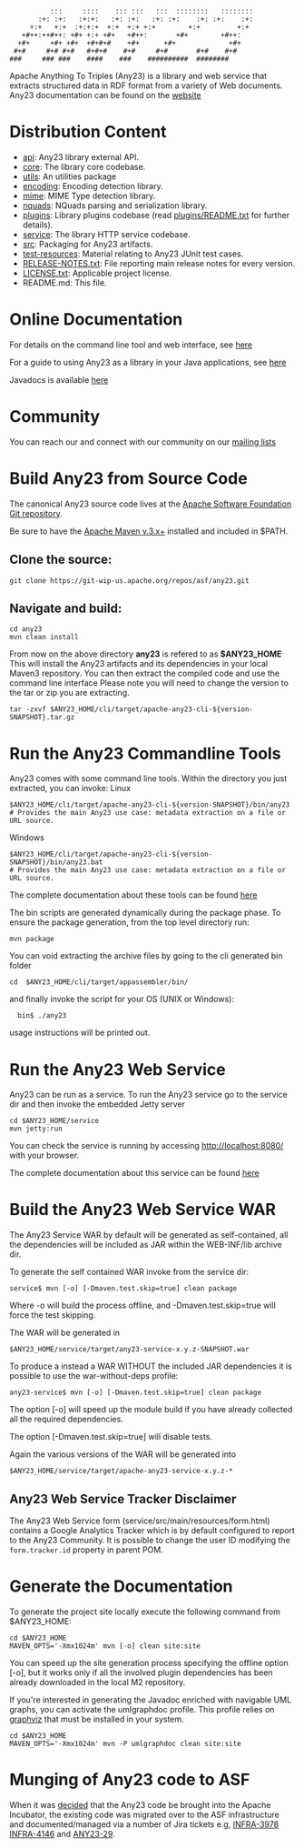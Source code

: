```
          :::     ::::    ::: :::   :::  ::::::::   ::::::::
       :+: :+:   :+:+:   :+: :+:   :+: :+:    :+: :+:    :+:
     +:+   +:+  :+:+:+  +:+  +:+ +:+        +:+         +:+
   +#++:++#++: +#+ +:+ +#+   +#++:       +#+        +#++:
  +#+     +#+ +#+  +#+#+#    +#+      +#+             +#+
 #+#     #+# #+#   #+#+#    #+#     #+#       #+#    #+#
###     ### ###    ####    ###    ##########  ########
```
Apache Anything To Triples (Any23) is a library and web service that extracts
structured data in RDF format from a variety of Web documents.
Any23 documentation can be found on the [website](http://any23.apache.org)

# Distribution Content

 * [api](https://github.com/lewismc/any23/tree/master/api): Any23 library external API.
 * [core](https://github.com/lewismc/any23/tree/master/core): The library core codebase.
 * [utils](https://github.com/lewismc/any23/tree/master/utils): An utilities package
 * [encoding](https://github.com/lewismc/any23/tree/master/encoding): Encoding detection library.
 * [mime](https://github.com/lewismc/any23/tree/master/mime): MIME Type detection library.
 * [nquads](https://github.com/lewismc/any23/tree/master/nquads): NQuads parsing and serialization library.
 * [plugins](https://github.com/lewismc/any23/tree/master/plugins): Library plugins codebase (read [plugins/README.txt](https://github.com/lewismc/any23/blob/master/plugins/README.md) for further details).
 * [service](https://github.com/lewismc/any23/tree/master/service): The library HTTP service codebase.
 * [src](https://github.com/lewismc/any23/tree/master/src): Packaging for Any23 artifacts.
 * [test-resources](https://github.com/lewismc/any23/tree/master/test-resources): Material relating to Any23 JUnit test cases.
 * [RELEASE-NOTES.txt](https://github.com/lewismc/any23/blob/master/RELEASE-NOTES.txt): File reporting main release notes for every version.
 * [LICENSE.txt](https://github.com/lewismc/any23/blob/master/LICENSE.txt): Applicable project license.
 * README.md: This file.

# Online Documentation

For details on the command line tool and web interface, see [here](http://any23.apache.org/getting-started.html)

For a guide to using Any23 as a library in your Java applications, see [here](http://any23.apache.org/developers.html)

Javadocs is available [here](http://any23.apache.org/apidocs/)

# Community

You can reach our and connect with our community on our [mailing lists](http://any23.apache.org/mail-lists.html)

# Build Any23 from Source Code

The canonical Any23 source code lives at the [Apache Software Foundation Git repository](https://git-wip-us.apache.org/repos/asf/any23.git).

Be sure to have the [Apache Maven v.3.x+](http://maven.apache.org/) installed and included in $PATH.

## Clone the source:
```
git clone https://git-wip-us.apache.org/repos/asf/any23.git
```
## Navigate and build:
```
cd any23
mvn clean install
```
From now on the above directory **any23** is refered to as **$ANY23_HOME**
This will install the Any23 artifacts and its dependencies in your 
local Maven3 repository.
You can then extract the compiled code and use the command line interface
Please note you will need to change the version to the tar or zip you are extracting.
```
tar -zxvf $ANY23_HOME/cli/target/apache-any23-cli-${version-SNAPSHOT}.tar.gz
```
# Run the Any23 Commandline Tools

Any23 comes with some command line tools. Within the directory you just extracted, you can invoke:
Linux
```  
$ANY23_HOME/cli/target/apache-any23-cli-${version-SNAPSHOT}/bin/any23       
# Provides the main Any23 use case: metadata extraction on a file or URL source.
```
Windows
```
$ANY23_HOME/cli/target/apache-any23-cli-${version-SNAPSHOT}/bin/any23.bat      
# Provides the main Any23 use case: metadata extraction on a file or URL source.
```
The complete documentation about these tools can be found [here](http://any23.apache.org/getting-started.html)

The bin scripts are generated dynamically during the package phase.
To ensure the package generation, from the top level directory run:
```
mvn package
```
You can void extracting the archive files by going to the cli generated bin folder
```
cd  $ANY23_HOME/cli/target/appassembler/bin/
```
and finally invoke the script for your OS (UNIX or Windows):
```
  bin$ ./any23
```
usage instructions will be printed out.

# Run the Any23 Web Service

Any23 can be run as a service. 
To run the Any23 service go to the service dir
and then invoke the embedded Jetty server
```
cd $ANY23_HOME/service
mvn jetty:run
```
You can check the service is running by accessing [http://localhost:8080/](http://localhost:8080/) with your browser.

The complete documentation about this service can be found [here](http://any23.apache.org/getting-started.html)

# Build the Any23 Web Service WAR

The Any23 Service WAR by default will be generated as self-contained, all the dependencies will be included as JAR within the WEB-INF/lib archive dir.

To generate the self contained WAR invoke from the service dir:
```
service$ mvn [-o] [-Dmaven.test.skip=true] clean package
```
Where -o will build the process offline, and -Dmaven.test.skip=true
will force the test skipping.

The WAR will be generated in
```
$ANY23_HOME/service/target/any23-service-x.y.z-SNAPSHOT.war
```
To produce a instead a WAR WITHOUT the included JAR dependencies it is possible to use
the war-without-deps profile:
```
any23-service$ mvn [-o] [-Dmaven.test.skip=true] clean package
```
The option [-o] will speed up the module build if you have already
collected all the required dependencies.

The option [-Dmaven.test.skip=true] will disable tests.

Again the various versions of the WAR will be generated into
```
$ANY23_HOME/service/target/apache-any23-service-x.y.z-*
```

## Any23 Web Service Tracker Disclaimer

The Any23 Web Service form (service/src/main/resources/form.html) contains a Google Analytics Tracker which is
by default configured to report to the Any23 Community. It is possible to change the user ID modifying the
```form.tracker.id``` property in parent POM.

# Generate the Documentation

To generate the project site locally execute the following command from $ANY23_HOME:
```
cd $ANY23_HOME
MAVEN_OPTS='-Xmx1024m' mvn [-o] clean site:site
```
You can speed up the site generation process specifying the offline option [-o],
but it works only if all the involved plugin dependencies has been already downloaded
in the local M2 repository.

If you're interested in generating the Javadoc enriched with navigable UML graphs, you can activate
the umlgraphdoc profile. This profile relies on [graphviz](http://www.graphviz.org/) that must be 
installed in your system.
```
cd $ANY23_HOME
MAVEN_OPTS='-Xmx1024m' mvn -P umlgraphdoc clean site:site
```

# Munging of Any23 code to ASF

When it was [decided](http://wiki.apache.org/incubator/Any23Proposal) that the Any23 code be brought into the Apache Incubator, the existing code was migrated over to the ASF infrastructure and documented/managed via a number of Jira tickets e.g, [INFRA-3978](https://issues.apache.org/jira/browse/INFRA-3978) [INFRA-4146](https://issues.apache.org/jira/browse/INFRA-4146) and [ANY23-29](https://issues.apache.org/jira/browse/ANY23-29).

